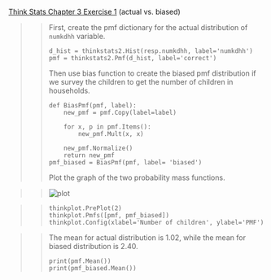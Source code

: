 [Think Stats Chapter 3 Exercise 1](http://greenteapress.com/thinkstats2/html/thinkstats2004.html#toc31) (actual vs. biased)

>> First, create the pmf dictionary for the actual distribution of `numkdhh` variable.
>> ```
>> d_hist = thinkstats2.Hist(resp.numkdhh, label='numkdhh')
>> pmf = thinkstats2.Pmf(d_hist, label='correct')
>> ```
>> Then use bias function to create the biased pmf distribution if we survey the children
to get the number of children in households.
>> ```
>> def BiasPmf(pmf, label):
>>     new_pmf = pmf.Copy(label=label)
>>
>>     for x, p in pmf.Items():
>>         new_pmf.Mult(x, x)
>>        
>>     new_pmf.Normalize()
>>     return new_pmf
>> pmf_biased = BiasPmf(pmf, label= 'biased')
>> ```
>> Plot the graph of the two probability mass functions.

>> ![plot](https://raw.githubusercontent.com/jinzh2011/dsp/statistics/chap03ex1.png)

>> ```
>> thinkplot.PrePlot(2)
>> thinkplot.Pmfs([pmf, pmf_biased])
>> thinkplot.Config(xlabel='Number of children', ylabel='PMF')
>> ```

>> The mean for actual distribution is 1.02, while the mean for biased distribution is 2.40.
>> ```
>> print(pmf.Mean())
>> print(pmf_biased.Mean())
>> ```
